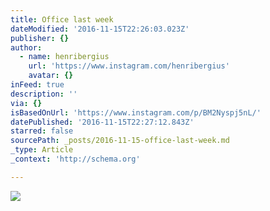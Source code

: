 ```yaml
---
title: Office last week
dateModified: '2016-11-15T22:26:03.023Z'
publisher: {}
author:
  - name: henribergius
    url: 'https://www.instagram.com/henribergius'
    avatar: {}
inFeed: true
description: ''
via: {}
isBasedOnUrl: 'https://www.instagram.com/p/BM2Nyspj5nL/'
datePublished: '2016-11-15T22:27:12.843Z'
starred: false
sourcePath: _posts/2016-11-15-office-last-week.md
_type: Article
_context: 'http://schema.org'

---
```

![](https://scontent.cdninstagram.com/t51.2885-15/s640x640/sh0.08/e35/15035670_1728983097423095_1979157402859077632_n.jpg?ig_cache_key=MTM4NDM1NDU5Mzk4MzQwNDQ5MQ%3D%3D.2)